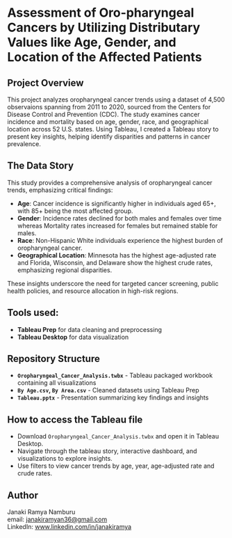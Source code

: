 # Assessment of Oro-pharyngeal Cancers by Utilizing Distributary Values like Age, Gender, and Location of the Affected Patients

## Project Overview
This project analyzes oropharyngeal cancer trends using a dataset of 4,500 observaions spanning from 2011 to 2020, sourced from the Centers for Disease Control and Prevention (CDC). The study examines cancer incidence and mortality based on age, gender, race, and geographical location across 52 U.S. states. Using Tableau, I created a Tableau story to present key insights, helping identify disparities and patterns in cancer prevalence.

## The Data Story
This study provides a comprehensive analysis of oropharyngeal cancer trends, emphasizing critical findings:
- **Age**: Cancer incidence is significantly higher in individuals aged 65+, with 85+ being the most affected group.
- **Gender**: Incidence rates declined for both males and females over time whereas Mortality rates increased for females but remained stable for males.
- **Race**: Non-Hispanic White individuals experience the highest burden of oropharyngeal cancer.
- **Geographical Location**: Minnesota has the highest age-adjusted rate and Florida, Wisconsin, and Delaware show the highest crude rates, emphasizing regional disparities.

These insights underscore the need for targeted cancer screening, public health policies, and resource allocation in high-risk regions.

## Tools used:
- **Tableau Prep** for data cleaning and preprocessing
- **Tableau Desktop** for data visualization

## Repository Structure
- **`Oropharyngeal_Cancer_Analysis.twbx`** - Tableau packaged workbook containing all visualizations
- **`By Age.csv`, `By Area.csv`** - Cleaned datasets using Tableau Prep
- **`Tableau.pptx`** - Presentation summarizing key findings and insights

## How to access the Tableau file
- Download `Oropharyngeal_Cancer_Analysis.twbx` and open it in Tableau Desktop.
- Navigate through the tableau story, interactive dashboard, and visualizations to explore insights.
- Use filters to view cancer trends by age, year, age-adjusted rate and crude rates.

## Author 
Janaki Ramya Namburu\
email: janakiramyan36@gmail.com\
LinkedIn: www.linkedin.com/in/janakiramya



